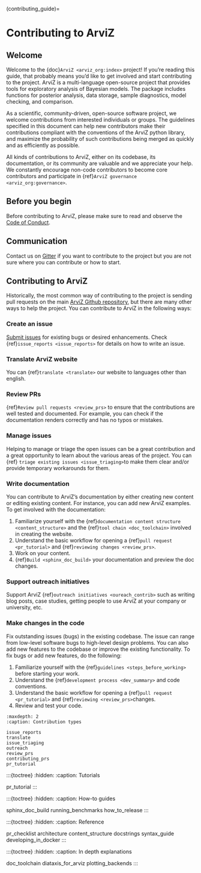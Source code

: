 (contributing_guide)=
# Contributing to ArviZ
## Welcome
Welcome to the {doc}`ArviZ <arviz_org:index>` project!
If you’re reading this guide, that probably means you’d like to get involved
and start contributing to the project.
ArviZ is a  multi-language open-source project that provides tools for exploratory analysis of Bayesian models.
The package includes functions for posterior analysis, data storage,
sample diagnostics, model checking, and comparison.

As a scientific, community-driven, open-source software project,
we welcome contributions from interested individuals or groups.
The guidelines specified in this document can help new contributors
make their contributions compliant with the conventions of the ArviZ python library,
and maximize the probability of such contributions being merged as quickly and as efficiently as possible.

All kinds of contributions to ArviZ, either on its codebase, its documentation,
or its community are valuable and we appreciate your help.
We constantly encourage non-code contributors to become core contributors
and participate in {ref}`ArviZ governance <arviz_org:governance>`.

## Before you begin
Before contributing to ArviZ, please make sure to read and observe the [Code of Conduct](https://github.com/arviz-devs/arviz/blob/main/CODE_OF_CONDUCT.md).

## Communication
Contact us on [Gitter](https://gitter.im/arviz-devs/community)
if you want to contribute to the project but you are not sure where you can contribute or how to start.

## Contributing to ArviZ
Historically, the most common way of contributing to the project is
sending pull requests on the main [ArviZ Github repository](https://github.com/arviz-devs/arviz),
but there are many other ways to help the project.
You can contribute to ArviZ in the following ways:

### Create an issue
[Submit issues](https://github.com/arviz-devs/arviz/issues/new/choose) for existing bugs or desired enhancements. Check  {ref}`issue_reports <issue_reports>` for details on how to write an issue.

### Translate ArviZ website
You can {ref}`translate <translate>` our website to languages other than english.

### Review PRs
{ref}`Review pull requests <review_prs>` to ensure that the contributions are well tested and documented.
For example, you can check if the documentation renders correctly and has no typos or mistakes.

### Manage issues
Helping to manage or triage the open issues can be a great contribution and a great opportunity to learn about the various areas of the project. You can {ref} `triage existing issues <issue_triaging>`to make them clear and/or provide temporary workarounds for them.

### Write documentation
You can contribute to ArviZ’s documentation by either creating new content or editing existing content. For instance, you can add new ArviZ examples. To get involved with the documentation:
1. Familiarize yourself with the  {ref}`documentation content structure <content_structure>` and the {ref}`tool chain <doc_toolchain>` involved in creating the website.
2. Understand the basic workflow for opening a {ref}`pull request <pr_tutorial>` and {ref}`reviewing changes <review_prs>`.
3. Work on your content.
4. {ref}`Build <sphinx_doc_build>` your documentation and preview the doc changes.

### Support outreach initiatives
Support ArviZ {ref}`outreach initiatives <oureach_contrib>` such as writing blog posts, case studies,  getting people to use ArviZ at your company or university, etc.

### Make changes in the code
Fix outstanding issues (bugs) in the existing codebase. The issue can range from low-level software bugs to high-level design problems. You can also add new features to the codebase or improve the existing functionality. To fix bugs or add new features, do the following:
1. Familiarize yourself with the {ref}`guidelines <steps_before_working>` before starting your work.
2. Understand the {ref}`development process <dev_summary>` and code conventions.
3. Understand the basic workflow for opening a {ref}`pull request <pr_tutorial>` and {ref}`reviewing <review_prs>`changes.
4. Review and test your code.

```{toctree}
:maxdepth: 2
:caption: Contribution types

issue_reports
translate
issue_triaging
outreach
review_prs
contributing_prs
pr_tutorial
```

:::{toctree}
:hidden:
:caption: Tutorials

pr_tutorial
:::

:::{toctree}
:hidden:
:caption: How-to guides

sphinx_doc_build
running_benchmarks
how_to_release
:::

:::{toctree}
:hidden:
:caption: Reference

pr_checklist
architecture
content_structure
docstrings
syntax_guide
developing_in_docker
:::

:::{toctree}
:hidden:
:caption: In depth explanations

doc_toolchain
diataxis_for_arviz
plotting_backends
:::

